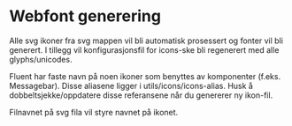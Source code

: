 # Webfont generering

Alle svg ikoner fra svg mappen vil bli automatisk prosessert og fonter vil bli generert.
I tillegg vil konfigurasjonsfil for icons-ske bli regenerert med alle glyphs/unicodes.

Fluent har faste navn på noen ikoner som benyttes av komponenter (f.eks. Messagebar). Disse aliasene ligger i utils/icons/icons-alias. Husk å dobbeltsjekke/oppdatere disse referansene når du genererer ny ikon-fil.

Filnavnet på svg fila vil styre navnet på ikonet.
